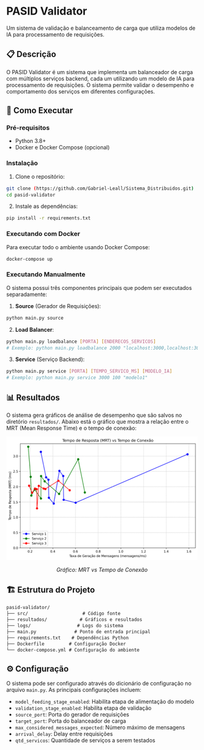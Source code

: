 # PASID Validator

Um sistema de validação e balanceamento de carga que utiliza modelos de IA para processamento de requisições.

## 📋 Descrição

O PASID Validator é um sistema que implementa um balanceador de carga com múltiplos serviços backend, cada um utilizando um modelo de IA para processamento de requisições. O sistema permite validar o desempenho e comportamento dos serviços em diferentes configurações.

## 🚀 Como Executar

### Pré-requisitos

- Python 3.8+
- Docker e Docker Compose (opcional)

### Instalação

1. Clone o repositório:

```bash
git clone (https://github.com/Gabriel-Leall/Sistema_Distribuidos.git)
cd pasid-validator
```

2. Instale as dependências:

```bash
pip install -r requirements.txt
```

### Executando com Docker

Para executar todo o ambiente usando Docker Compose:

```bash
docker-compose up
```

### Executando Manualmente

O sistema possui três componentes principais que podem ser executados separadamente:

1. **Source** (Gerador de Requisições):

```bash
python main.py source
```

2. **Load Balancer**:

```bash
python main.py loadbalance [PORTA] [ENDERECOS_SERVICOS]
# Exemplo: python main.py loadbalance 2000 "localhost:3000,localhost:3001"
```

3. **Service** (Serviço Backend):

```bash
python main.py service [PORTA] [TEMPO_SERVICO_MS] [MODELO_IA]
# Exemplo: python main.py service 3000 100 "modelo1"
```

## 📊 Resultados

O sistema gera gráficos de análise de desempenho que são salvos no diretório `resultados/`. Abaixo está o gráfico que mostra a relação entre o MRT (Mean Response Time) e o tempo de conexão:

<div align="center">
  <img src="./resultados/mrt_vs_tempo_conexao.png" width="800" alt="Gráfico MRT vs Tempo de Conexão">
  <p><i>Gráfico: MRT vs Tempo de Conexão</i></p>
</div>

## 🏗️ Estrutura do Projeto

```
pasid-validator/
├── src/                    # Código fonte
├── resultados/            # Gráficos e resultados
├── logs/                 # Logs do sistema
├── main.py              # Ponto de entrada principal
├── requirements.txt    # Dependências Python
├── Dockerfile         # Configuração Docker
└── docker-compose.yml # Configuração do ambiente
```

## ⚙️ Configuração

O sistema pode ser configurado através do dicionário de configuração no arquivo `main.py`. As principais configurações incluem:

- `model_feeding_stage_enabled`: Habilita etapa de alimentação do modelo
- `validation_stage_enabled`: Habilita etapa de validação
- `source_port`: Porta do gerador de requisições
- `target_port`: Porta do balanceador de carga
- `max_considered_messages_expected`: Número máximo de mensagens
- `arrival_delay`: Delay entre requisições
- `qtd_servicos`: Quantidade de serviços a serem testados

